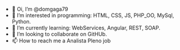 - 👋 Oi, I’m @domgaga79
- 👀 I’m interested in programming: HTML, CSS, JS, PHP_OO, MySql, Python.  
- 🌱 I’m currently learning: WebServices, Angular, REST, SOAP.
- 💞️ I’m looking to collaborate on GitHUb.
- 📫 How to reach me a Analista Pleno job

<!---
domgaga79/domgaga79 is a ✨ special ✨ repository because its `README.md` (this file) appears on your GitHub profile.
You can click the Preview link to take a look at your changes.
--->
